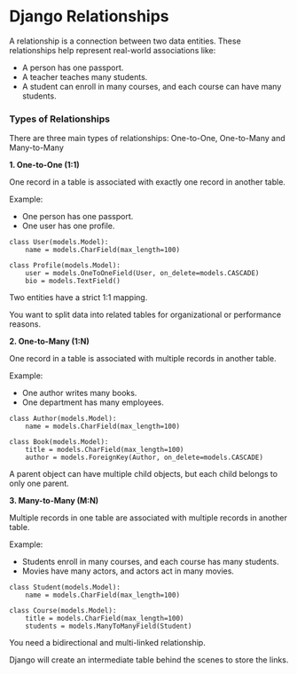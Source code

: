 # Django Relationships

A relationship is a connection between two data entities. These relationships help represent real-world associations like:

- A person has one passport.
- A teacher teaches many students.
- A student can enroll in many courses, and each course can have many students.

### **Types of Relationships**
There are three main types of relationships: One-to-One, One-to-Many and Many-to-Many

**1. One-to-One (1:1)**

One record in a table is associated with exactly one record in another table.

Example:
- One person has one passport.
- One user has one profile.

```
class User(models.Model):
    name = models.CharField(max_length=100)

class Profile(models.Model):
    user = models.OneToOneField(User, on_delete=models.CASCADE)
    bio = models.TextField()
```
Two entities have a strict 1:1 mapping.

You want to split data into related tables for organizational or performance reasons.

**2. One-to-Many (1:N)**

One record in a table is associated with multiple records in another table.

Example:
- One author writes many books.
- One department has many employees.

```
class Author(models.Model):
    name = models.CharField(max_length=100)

class Book(models.Model):
    title = models.CharField(max_length=100)
    author = models.ForeignKey(Author, on_delete=models.CASCADE)
```
A parent object can have multiple child objects, but each child belongs to only one parent.

**3. Many-to-Many (M:N)**

Multiple records in one table are associated with multiple records in another table.

Example:
- Students enroll in many courses, and each course has many students.
- Movies have many actors, and actors act in many movies.
```
class Student(models.Model):
    name = models.CharField(max_length=100)

class Course(models.Model):
    title = models.CharField(max_length=100)
    students = models.ManyToManyField(Student)
```
You need a bidirectional and multi-linked relationship.

Django will create an intermediate table behind the scenes to store the links.
